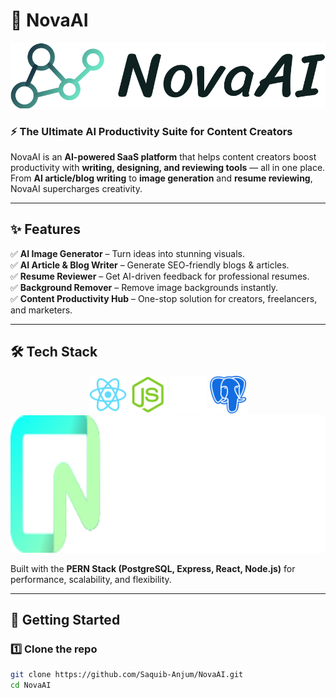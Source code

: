 # 🌌 NovaAI

![NovaAI Banner](https://github.com/Saquib-Anjum/NovaAI/blob/main/asdf/default-monochrome.svg)

### ⚡ The Ultimate AI Productivity Suite for Content Creators

NovaAI is an **AI-powered SaaS platform** that helps content creators boost productivity with **writing, designing, and reviewing tools** — all in one place.  
From **AI article/blog writing** to **image generation** and **resume reviewing**, NovaAI supercharges creativity.

---

## ✨ Features

✅ **AI Image Generator** – Turn ideas into stunning visuals.  
✅ **AI Article & Blog Writer** – Generate SEO-friendly blogs & articles.  
✅ **Resume Reviewer** – Get AI-driven feedback for professional resumes.  
✅ **Background Remover** – Remove image backgrounds instantly.  
✅ **Content Productivity Hub** – One-stop solution for creators, freelancers, and marketers.

---

## 🛠️ Tech Stack

<p align="center">
  <img src="https://github.com/Saquib-Anjum/NovaAI/blob/main/asdf/react.svg" alt="React" width="60" height="60"/>
  <img src="https://github.com/Saquib-Anjum/NovaAI/blob/main/asdf/nodejs.svg" alt="Node.js" width="60" height="60"/>
  <img src="https://github.com/Saquib-Anjum/NovaAI/blob/main/asdf/express.svg" alt="Express" width="60" height="60"/>
  <img src="https://github.com/Saquib-Anjum/NovaAI/blob/main/asdf/postgresql-svgrepo-com.svg" alt="PostgreSQL" width="60" height="60"/>
  <img src="https://github.com/Saquib-Anjum/NovaAI/blob/main/asdf/color.svg" alt="NeonDB" width="" height="220"/>
</p>

Built with the **PERN Stack (PostgreSQL, Express, React, Node.js)** for performance, scalability, and flexibility.

---

## 🚀 Getting Started

### 1️⃣ Clone the repo

```bash
git clone https://github.com/Saquib-Anjum/NovaAI.git
cd NovaAI
```
